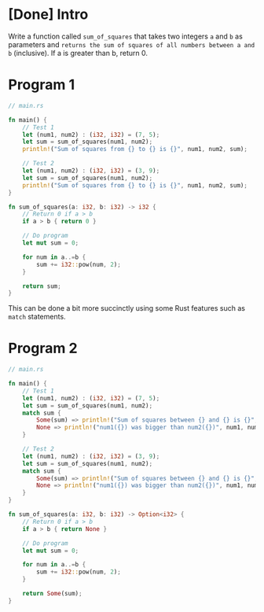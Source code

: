# [Done] Intro
Write a function called `sum_of_squares` that takes two integers `a` and `b` as 
parameters and `returns the sum of squares of all numbers between a and b` 
(inclusive). If a is greater than b, return 0.

# Program 1

```Rust
// main.rs

fn main() {
	// Test 1
    let (num1, num2) : (i32, i32) = (7, 5);
    let sum = sum_of_squares(num1, num2);
    println!("Sum of squares from {} to {} is {}", num1, num2, sum);

	// Test 2
    let (num1, num2) : (i32, i32) = (3, 9);
    let sum = sum_of_squares(num1, num2);
    println!("Sum of squares from {} to {} is {}", num1, num2, sum);
}

fn sum_of_squares(a: i32, b: i32) -> i32 {
    // Return 0 if a > b
    if a > b { return 0 }

    // Do program
    let mut sum = 0;

    for num in a..=b {
        sum += i32::pow(num, 2);
    }

    return sum;
}
```

This can be done a bit more succinctly using some Rust features such as `match` statements.

# Program 2
``` Rust
// main.rs

fn main() {
	// Test 1
    let (num1, num2) : (i32, i32) = (7, 5);
    let sum = sum_of_squares(num1, num2);
    match sum {
        Some(sum) => println!("Sum of squares between {} and {} is {}", num1, num2, sum),
        None => println!("num1({}) was bigger than num2({})", num1, num2),
    }

	// Test 2
    let (num1, num2) : (i32, i32) = (3, 9);
    let sum = sum_of_squares(num1, num2);
    match sum {
        Some(sum) => println!("Sum of squares between {} and {} is {}", num1, num2, sum),
        None => println!("num1({}) was bigger than num2({})", num1, num2),
    }
}

fn sum_of_squares(a: i32, b: i32) -> Option<i32> {
    // Return 0 if a > b
    if a > b { return None }

    // Do program
    let mut sum = 0;

    for num in a..=b {
        sum += i32::pow(num, 2);
    }

    return Some(sum);
}
```